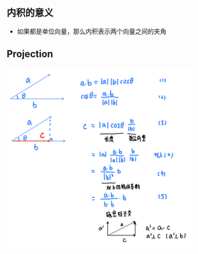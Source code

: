 ## 内积的意义

- 如果都是单位向量，那么内积表示两个向量之间的夹角


## Projection

![图 1](../images/1ba7439cc2c5f75e841f21e33c8276ceb922bf45e552a56c1644bbd71e87e434.png)  
